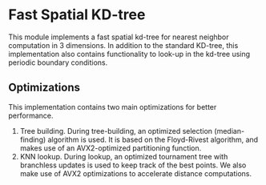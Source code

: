 # Fast Spatial KD-tree

This module implements a fast spatial kd-tree for nearest neighbor computation in 3 dimensions.
In addition to the standard KD-tree, this implementation also contains functionality to look-up in the kd-tree
using periodic boundary conditions.

## Optimizations

This implementation contains two main optimizations for better performance.
1. Tree building. During tree-building, an optimized selection (median-finding) algorithm is used.
   It is based on the Floyd-Rivest algorithm, and makes use of an AVX2-optimized partitioning function.
2. KNN lookup. During lookup, an optimized tournament tree with branchless updates is used to keep track
   of the best points. We also make use of AVX2 optimizations to accelerate distance computations.

